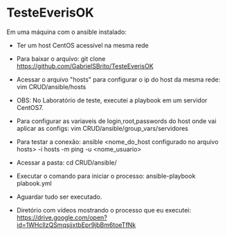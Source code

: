 # TesteEverisOK

Em uma máquina com o ansible instalado: 

- Ter um host CentOS acessível na mesma rede
- Para baixar o arquivo: git clone https://github.com/GabrielSBrito/TesteEverisOK

- Acessar o arquivo "hosts" para configurar o ip do host da mesma rede: vim CRUD/ansible/hosts 
- OBS: No Laboratório de teste, executei a playbook em um servidor CentOS7.
- Para configurar as variaveis de login,root,passwords do host onde vai aplicar as configs: vim CRUD/ansible/group_vars/servidores

- Para testar a conexão: ansible <nome_do_host configurado no arquivo hosts> -i hosts -m ping -u <nome_usuario>
- Acessar a pasta: cd CRUD/ansible/
- Executar o comando para iniciar o processo: ansible-playbook plabook.yml
- Aguardar tudo ser executado.

- Diretório com vídeos mostrando o processo que eu executei: 
https://drive.google.com/open?id=1WHcllzQSmqsjjxtbEpr9jbBm6toeTfNk
